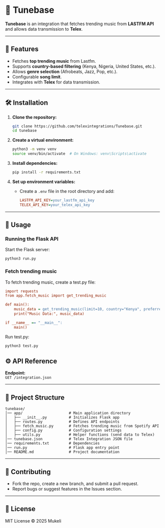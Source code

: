 # 🎵 Tunebase

**Tunebase** is an integration that fetches trending music from **LASTFM API** and allows data transmission to **Telex**.

---

## 🚀 Features
- Fetches **top trending music** from Lastfm.
- Supports **country-based filtering** (Kenya, Nigeria, United States, etc.).
- Allows **genre selection** (Afrobeats, Jazz, Pop, etc.).
- Configurable **song limit**.
- Integrates with **Telex** for data transmission.

---

## 🛠 Installation

1. **Clone the repository:**
   ```bash
   git clone https://github.com/telexintegrations/Tunebase.git
   cd tunebase
   ```

2. **Create a virtual environment:**
   ```bash
   python3 -m venv venv
   source venv/bin/activate  # On Windows: venv\Scripts\activate
   ```

3. **Install dependencies:**
   ```bash
   pip install -r requirements.txt
   ```

4. **Set up environment variables:**
   - Create a `.env` file in the root directory and add:
     ```ini
     LASTFM_API_KEY=your_lastfm_api_key
     TELEX_API_KEY=your_telex_api_key
     ```

---

## 🎵 Usage

### Running the Flask API

Start the Flask server:
```bash
python3 run.py
```

### Fetch trending music

To fetch trending music, create a test.py file:
```ini
import requests
from app.fetch_music import get_trending_music

def main():
    music_data = get_trending_music(limit=10, country="Kenya", preferred_genres=["jazz"])
    print("Music Data:", music_data)

if __name__ == "__main__":
    main()

```

Run test.py:
```bash
python3 test.py
```


## ⚙️ API Reference


**Endpoint:**  
`GET /integration.json`

---

## 📂 Project Structure

```
tunebase/
│── app/                     # Main application directory
│   ├── __init__.py          # Initializes Flask app
│   ├── routes.py            # Defines API endpoints
│   ├── fetch_music.py       # Fetches trending music from Spotify API
│   ├── config.py            # Configuration settings
│   ├── utils.py             # Helper functions (send data to Telex)
│── tunebase.json            # Telex Integration JSON file
│── requirements.txt         # Dependencies
│── run.py                   # Flask app entry point
│── README.md                # Project documentation
```

---

## 🤝 Contributing

- Fork the repo, create a new branch, and submit a pull request.
- Report bugs or suggest features in the Issues section.

---

## 📜 License

MIT License © 2025 Mukeli
